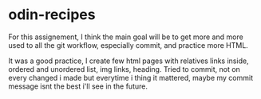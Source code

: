 # odin-recipes

For this assignement, I think the main goal will be to get more and more used to all the git workflow, especially commit, and practice more HTML.


It was a good practice, I create few html pages with relatives links inside, ordered and unordered list, img links, heading.
Tried to commit, not on every changed i made but everytime i thing it mattered, maybe my commit message isnt the best i'll see in the future.